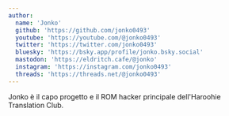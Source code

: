 ```yaml
---
author:
  name: 'Jonko'
  github: 'https://github.com/jonko0493'
  youtube: 'https://youtube.com/@jonko0493'
  twitter: 'https://twitter.com/jonko0493'
  bluesky: 'https://bsky.app/profile/jonko.bsky.social'
  mastodon: 'https://eldritch.cafe/@jonko'
  instagram: 'https://instagram.com/jonko0493'
  threads: 'https://threads.net/@jonko0493'
---
```


Jonko è il capo progetto e il ROM hacker principale dell'Haroohie Translation Club.